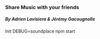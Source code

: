 ### Share Music with your friends

##### By Adrien Lavisiera & Jérémy Gacougnolle

Init
DEBUG=soundplace npm start